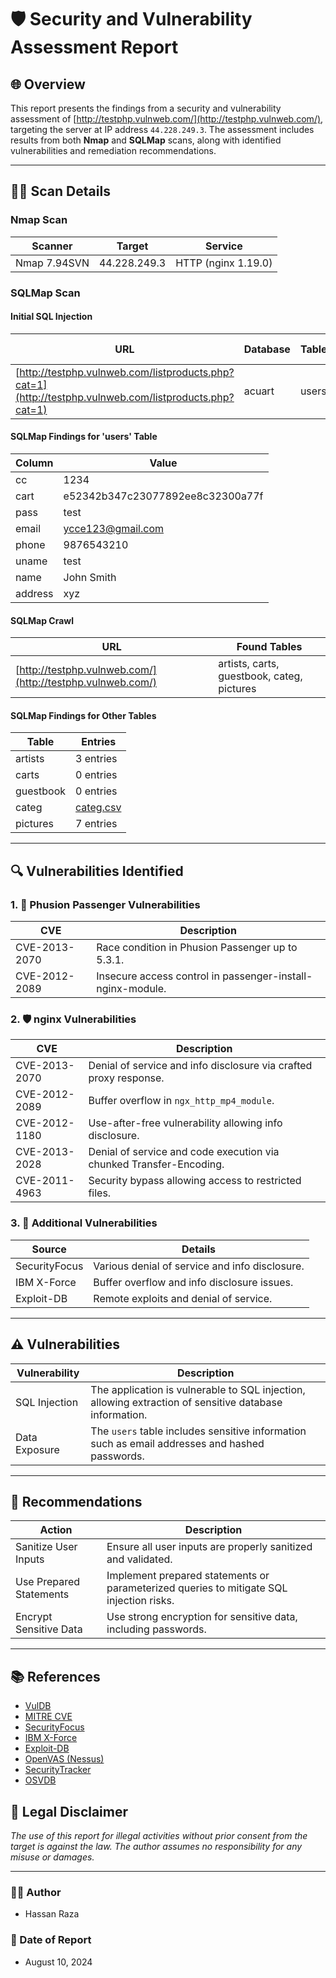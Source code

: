 # 🛡️ Security and Vulnerability Assessment Report

## 🌐 Overview

This report presents the findings from a security and vulnerability assessment of [http://testphp.vulnweb.com/](http://testphp.vulnweb.com/), targeting the server at IP address `44.228.249.3`. The assessment includes results from both **Nmap** and **SQLMap** scans, along with identified vulnerabilities and remediation recommendations.

---

## 🕵️‍♂️ Scan Details

### Nmap Scan

| **Scanner**  | **Target**    | **Service**            |
|--------------|---------------|------------------------|
| Nmap 7.94SVN | 44.228.249.3  | HTTP (nginx 1.19.0)    |

### SQLMap Scan

#### Initial SQL Injection

| **URL**                                                                                               | **Database** | **Table** | **Dumped Data** |
|-------------------------------------------------------------------------------------------------------|--------------|-----------|-----------------|
| [http://testphp.vulnweb.com/listproducts.php?cat=1](http://testphp.vulnweb.com/listproducts.php?cat=1) | acuart       | users     | [users.csv](#)  |

#### SQLMap Findings for 'users' Table

| **Column** | **Value**                     |
|------------|-------------------------------|
| cc         | 1234                          |
| cart       | e52342b347c23077892ee8c32300a77f |
| pass       | test                          |
| email      | ycce123@gmail.com             |
| phone      | 9876543210                    |
| uname      | test                          |
| name       | John Smith                    |
| address    | xyz                           |

#### SQLMap Crawl

| **URL**                        | **Found Tables**                |
|--------------------------------|---------------------------------|
| [http://testphp.vulnweb.com/](http://testphp.vulnweb.com/) | artists, carts, guestbook, categ, pictures |

#### SQLMap Findings for Other Tables

| **Table**    | **Entries**               |
|--------------|---------------------------|
| artists      | 3 entries                 |
| carts        | 0 entries                 |
| guestbook    | 0 entries                 |
| categ        | [categ.csv](#)            |
| pictures     | 7 entries                 |



---

## 🔍 Vulnerabilities Identified

### 1. 🚨 Phusion Passenger Vulnerabilities

| **CVE**        | **Description**                                            |
|----------------|------------------------------------------------------------|
| CVE-2013-2070  | Race condition in Phusion Passenger up to 5.3.1.            |
| CVE-2012-2089  | Insecure access control in passenger-install-nginx-module.  |

### 2. 🛡️ nginx Vulnerabilities

| **CVE**        | **Description**                                                |
|----------------|----------------------------------------------------------------|
| CVE-2013-2070  | Denial of service and info disclosure via crafted proxy response. |
| CVE-2012-2089  | Buffer overflow in `ngx_http_mp4_module`.                      |
| CVE-2012-1180  | Use-after-free vulnerability allowing info disclosure.        |
| CVE-2013-2028  | Denial of service and code execution via chunked Transfer-Encoding. |
| CVE-2011-4963  | Security bypass allowing access to restricted files.           |

### 3. 📝 Additional Vulnerabilities

| **Source**        | **Details**                                         |
|-------------------|-----------------------------------------------------|
| SecurityFocus     | Various denial of service and info disclosure.       |
| IBM X-Force       | Buffer overflow and info disclosure issues.          |
| Exploit-DB        | Remote exploits and denial of service.               |

---

## ⚠️ Vulnerabilities

| **Vulnerability**     | **Description**                                                                                   |
|-----------------------|---------------------------------------------------------------------------------------------------|
| SQL Injection         | The application is vulnerable to SQL injection, allowing extraction of sensitive database information. |
| Data Exposure         | The `users` table includes sensitive information such as email addresses and hashed passwords.     |

---

## 🚀 Recommendations

| **Action**             | **Description**                                                                                   |
|------------------------|---------------------------------------------------------------------------------------------------|
| Sanitize User Inputs    | Ensure all user inputs are properly sanitized and validated.                                       |
| Use Prepared Statements | Implement prepared statements or parameterized queries to mitigate SQL injection risks.            |
| Encrypt Sensitive Data  | Use strong encryption for sensitive data, including passwords.                                    |

---

## 📚 References

- [VulDB](https://vuldb.com)
- [MITRE CVE](https://cve.mitre.org)
- [SecurityFocus](https://www.securityfocus.com/bid/)
- [IBM X-Force](https://exchange.xforce.ibmcloud.com)
- [Exploit-DB](https://www.exploit-db.com)
- [OpenVAS (Nessus)](http://www.openvas.org)
- [SecurityTracker](https://www.securitytracker.com)
- [OSVDB](http://www.osvdb.org)
## 🚨 Legal Disclaimer
*The use of this report for illegal activities without prior consent from the target is against the law. The author assumes no responsibility for any misuse or damages.*

---

### 👨‍💻 Author
- Hassan Raza

### 📅 Date of Report
- August 10, 2024
